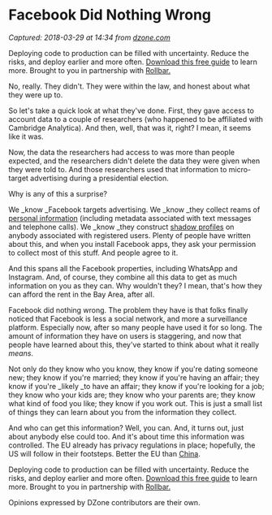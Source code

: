 # Facebook Did Nothing Wrong

_Captured: 2018-03-29 at 14:34 from [dzone.com](https://dzone.com/articles/why-is-facebook-in-hot-water?edition=370197&utm_source=Zone%20Newsletter&utm_medium=email&utm_campaign=web%20dev%202018-03-29)_

Deploying code to production can be filled with uncertainty. Reduce the risks, and deploy earlier and more often. [Download this free guide](https://dzone.com/go?i=278435&u=https%3A%2F%2Ftry.rollbar.com%2Flow-risk-continuous-delivery-guide%2F%3Futm_source%3Ddzone%26utm_medium%3Ddisplay%26utm_campaign%3Ddzone\(q118\)) to learn more. Brought to you in partnership with [Rollbar.](https://dzone.com/go?i=278435&u=https%3A%2F%2Frollbar.com%2F%3Futm_source%3Ddzone%26utm_medium%3Ddisplay%26utm_campaign%3Ddzone\(q118\))

No, really. They didn't. They were within the law, and honest about what they were up to.

So let's take a quick look at what they've done. First, they gave access to account data to a couple of researchers (who happened to be affiliated with Cambridge Analytica). And then, well, that was it, right? I mean, it seems like it was.

Now, the data the researchers had access to was more than people expected, and the researchers didn't delete the data they were given when they were told to. And those researchers used that information to micro-target advertising during a presidential election.

Why is any of this a surprise?

We _know _Facebook targets advertising. We _know _they collect reams of [personal information](https://techcrunch.com/2018/03/23/facebook-knows-literally-everything-about-you/) (including metadata associated with text messages and telephone calls). We _know _they construct [shadow profiles](https://gizmodo.com/how-facebook-figures-out-everyone-youve-ever-met-1819822691) on anybody associated with registered users. Plenty of people have written about this, and when you install Facebook apps, they ask your permission to collect most of this stuff. And people agree to it.

And this spans all the Facebook properties, including WhatsApp and Instagram. And, of course, they combine all this data to get as much information on you as they can. Why wouldn't they? I mean, that's how they can afford the rent in the Bay Area, after all.

Facebook did nothing wrong. The problem they have is that folks finally noticed that Facebook is less a social network, and more a surveillance platform. Especially now, after so many people have used it for so long. The amount of information they have on users is staggering, and now that people have learned about this, they've started to think about what it really _means_.

Not only do they know who you know, they know if you're dating someone new; they know if you're married; they know if you're having an affair; they know if you're _likely _to have an affair; they know if you're looking for a job; they know who your kids are; they know who your parents are; they know what kind of food you like; they know if you work out. This is just a small list of things they can learn about you from the information they collect.

And who can get this information? Well, you can. And, it turns out, just about anybody else could too. And it's about time this information was controlled. The EU already has privacy regulations in place; hopefully, the US will follow in their footsteps. Better the EU than [China](https://www.telegraph.co.uk/news/2018/03/24/chinas-social-credit-system-bans-millions-travelling/).

Deploying code to production can be filled with uncertainty. Reduce the risks, and deploy earlier and more often. [Download this free guide](https://dzone.com/go?i=278436&u=https%3A%2F%2Ftry.rollbar.com%2Flow-risk-continuous-delivery-guide%2F%3Futm_source%3Ddzone%26utm_medium%3Ddisplay%26utm_campaign%3Ddzone\(q118\)) to learn more. Brought to you in partnership with [Rollbar.](https://dzone.com/go?i=278436&u=https%3A%2F%2Frollbar.com%2F%3Futm_source%3Ddzone%26utm_medium%3Ddisplay%26utm_campaign%3Ddzone\(q118\))

Opinions expressed by DZone contributors are their own.
